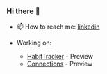 ### Hi there 👋


- 📫 How to reach me: [linkedin](https://www.linkedin.com/in/hariharanwd/)

- Working on:
  - [HabitTracker](https://habit-tracker-1-3rpy.onrender.com/) - Preview
  - [Connections](https://hari-init.github.io/RF/) - Preview
<!-- end of the list -->
